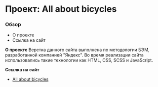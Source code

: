 # Проект: All about bicycles

### Обзор
* О проекте
* Ссылка на сайт

**О проекте**
Верстка данного сайта выполнена по методологии БЭМ, разработанной компанией "Яндекс". Во время реализации сайта использовались такие технологии как HTML, CSS, SCSS и JavaScript.


**Ссылка на сайт**

* [All about bicycles](https://tinatezadova.github.io/all_about_bicycles/index.html)